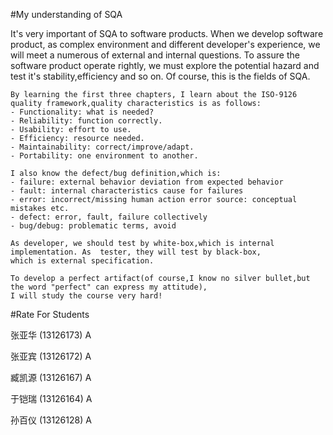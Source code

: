 #My understanding of SQA
 
 It's very important of SQA to software products. When we develop software product, as complex environment and different 
 developer's experience, we will meet a numerous of external and internal questions. To assure the software product 
 operate rightly, we must explore the potential hazard and test it's stability,efficiency and so on. Of course, this is 
 the fields of SQA.
 
    By learning the first three chapters, I learn about the ISO-9126 quality framework,quality characteristics is as follows:
    - Functionality: what is needed? 
    - Reliability: function correctly. 
    - Usability: effort to use. 
    - Efficiency: resource needed. 
    - Maintainability: correct/improve/adapt. 
    - Portability: one environment to another.
    
    I also know the defect/bug definition,which is:
    - failure: external behavior deviation from expected behavior
    - fault: internal characteristics cause for failures
    - error: incorrect/missing human action error source: conceptual mistakes etc.
    - defect: error, fault, failure collectively
    - bug/debug: problematic terms, avoid
    
    As developer, we should test by white-box,which is internal implementation. As  tester, they will test by black-box, 
    which is external specification.
    
    To develop a perfect artifact(of course,I know no silver bullet,but the word "perfect" can express my attitude),
    I will study the course very hard!

#Rate For Students

  张亚华 (13126173) A
  
  张亚宾 (13126172) A
  
  臧凯源 (13126167) A
  
  于铠瑞 (13126164) A
  
  孙百仪 (13126128) A
